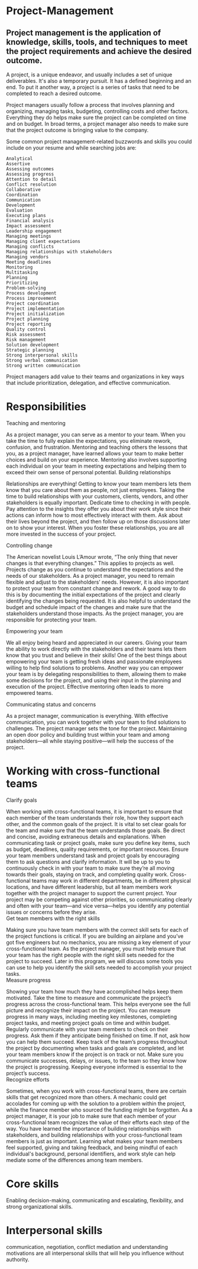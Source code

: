 # Project-Management
## Project management is the application of knowledge, skills, tools, and techniques to meet the project requirements and achieve the desired outcome.
  
A project, is a unique endeavor,
and usually includes a set of unique deliverables.
It's also a temporary pursuit.
It has a defined beginning and an end.
To put it another way, a project is a series of tasks
that need to be completed
to reach a desired outcome. 
  
Project managers usually follow a process that involves planning and organizing,
managing tasks, budgeting, controlling costs and other factors.
Everything they do helps make sure the project can be completed on time and
on budget.
In broad terms, a project manager also needs to make sure that
the project outcome is bringing value to the company.
  
Some common project management-related buzzwords and skills you could include on your resume and while searching jobs are:

    Analytical
    Assertive
    Assessing outcomes
    Assessing progress
    Attention to detail
    Conflict resolution
    Collaborative
    Coordination
    Communication
    Development
    Evaluation
    Executing plans
    Financial analysis
    Impact assessment
    Leadership engagement
    Managing meetings
    Managing client expectations
    Managing conflicts
    Managing relationships with stakeholders
    Managing vendors
    Meeting deadlines
    Monitoring
    Multitasking
    Planning
    Prioritizing
    Problem-solving
    Process development
    Process improvement
    Project coordination
    Project implementation
    Project initialization
    Project planning
    Project reporting
    Quality control
    Risk assessment
    Risk management
    Solution development
    Strategic planning
    Strong interpersonal skills
    Strong verbal communication
    Strong written communication
  

Project managers add value to
their teams and organizations
in key ways that include prioritization,
delegation, and effective communication. 
  
# Responsibilities
  
Teaching and mentoring

As a project manager, you can serve as a mentor to your team. When you take the time to fully explain the expectations, you eliminate rework, confusion, and frustration. Mentoring and teaching others the lessons that you, as a project manager, have learned allows your team to make better choices and build on your experience. Mentoring also involves supporting each individual on your team in meeting expectations and helping them to exceed their own sense of personal potential.
Building relationships 

Relationships are everything! Getting to know your team members lets them know that you care about them as people, not just employees. Taking the time to build relationships with your customers, clients, vendors, and other stakeholders is equally important. Dedicate time to checking in with people. Pay attention to the insights they offer you about their work style since their actions can inform how to most effectively interact with them. Ask about their lives beyond the project, and then follow up on those discussions later on to show your interest. When you foster these relationships, you are all more invested in the success of your project.
  
Controlling change

The American novelist Louis L’Amour wrote, “The only thing that never changes is that everything changes.” This applies to projects as well. Projects change as you continue to understand the expectations and the needs of our stakeholders. As a project manager, you need to remain flexible and adjust to the stakeholders’ needs. However, it is also important to protect your team from constant change and rework. A good way to do this is by documenting the initial expectations of the project and clearly identifying the changes being requested. It is also helpful to understand the budget and schedule impact of the changes and make sure that the stakeholders understand those impacts. As the project manager, you are responsible for protecting your team. 

Empowering your team

We all enjoy being heard and appreciated in our careers. Giving your team the ability to work directly with the stakeholders and their teams lets them know that you trust and believe in their skills! One of the best things about empowering your team is getting fresh ideas and passionate employees willing to help find solutions to problems. Another way you can empower your team is by delegating responsibilities to them, allowing them to make some decisions for the project, and using their input in the planning and execution of the project. Effective mentoring often leads to more empowered teams.
  
Communicating status and concerns

As a project manager, communication is everything. With effective communication, you can work together with your team to find solutions to challenges. The project manager sets the tone for the project. Maintaining an open door policy and building trust within your team and among stakeholders—all while staying positive—will help the success of the project.


# Working with cross-functional teams  
Clarify goals

When working with cross-functional teams, it is important to ensure that each member of the team understands their role, how they support each other, and the common goals of the project. It is vital to set clear goals for the team and make sure that the team understands those goals. Be direct and concise, avoiding extraneous details and explanations. When communicating task or project goals, make sure you define key items, such as budget, deadlines, quality requirements, or important resources. Ensure your team members understand task and project goals by encouraging them to ask questions and clarify information. It will be up to you to continuously check in with your team to make sure they’re all moving towards their goals, staying on track, and completing quality work. Cross-functional teams may work in different departments, be in different physical locations, and have different leadership, but all team members work together with the project manager to support the current project. Your project may be competing against other priorities, so communicating clearly and often with your team—and vice versa—helps you identify any potential issues or concerns before they arise.   
Get team members with the right skills

Making sure you have team members with the correct skill sets for each of the project functions is critical. If you are building an airplane and you’ve got five engineers but no mechanics, you are missing a key element of your cross-functional team. As the project manager, you must help ensure that your team has the right people with the right skill sets needed for the project to succeed. Later in this program, we will discuss some tools you can use to help you identify the skill sets needed to accomplish your project tasks.  
Measure progress

Showing your team how much they have accomplished helps keep them motivated. Take the time to measure and communicate the project’s progress across the cross-functional team. This helps everyone see the full picture and recognize their impact on the project. You can measure progress in many ways, including meeting key milestones, completing project tasks, and meeting project goals on time and within budget. Regularly communicate with your team members to check on their progress. Ask them if they anticipate being finished on time. If not, ask how you can help them succeed. Keep track of the team’s progress throughout the project by documenting when tasks and goals are completed, and let your team members know if the project is on track or not. Make sure you communicate successes, delays, or issues, to the team so they know how the project is progressing. Keeping everyone informed is essential to the project’s success.  
Recognize efforts

Sometimes, when you work with cross-functional teams, there are certain skills that get recognized more than others. A mechanic could get accolades for coming up with the solution to a problem within the project, while the finance member who sourced the funding might be forgotten. As a project manager, it is your job to make sure that each member of your cross-functional team recognizes the value of their efforts each step of the way. You have learned the importance of building relationships with stakeholders, and building relationships with your cross-functional team members is just as important. Learning what makes your team members feel supported, giving and taking feedback, and being mindful of each individual's background, personal identifiers, and work style can help mediate some of the differences among team members. 

# Core skills  
Enabling decision-making,
communicating and escalating, flexibility,
and strong organizational skills. 

# Interpersonal skills 
communication, negotiation,
conflict mediation and understanding motivations are
all interpersonal skills that will
help you influence without authority. 
